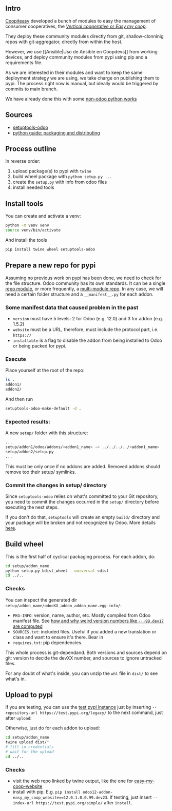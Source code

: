 ## Intro

[Coopiteasy](https://github.com/coopiteasy) developed a bunch of modules to easy the management of consumer cooperatives, the [_Vertical cooperative_ or _Easy my coop_](https://github.com/coopiteasy/vertical-cooperative).

They deploy these community modules directly from git, shallow-clonninig repos with git-aggregator, directly from within the host.

However, we use [[Ansible|Uso de Ansible en Coopdevs]] from working devices, and deploy community modules from pypi using pip and a requirements file.

As we are interested in their modules and want to keep the same deployment strategy we are using, we take charge on publishing them to pypi. The process right now is manual, but ideally would be triggered by commits to main branch.

We have already done this with some [non-odoo python works](https://gitlab.com/coopdevs/pyopencell/-/merge_requests/37)

## Sources

* [setuptools-odoo](https://pypi.org/project/setuptools-odoo/)
* [python guide: packaging and distributing](https://packaging.python.org/guides/distributing-packages-using-setuptools/)

## Process outline

In reverse order:

1. upload package(s) to pypi with `twine`
2. build wheel package with `python setup.py ...`
3. create the `setup.py` with info from odoo files
4. install needed tools

## Install tools

You can create and activate a venv:

```bash
python -m venv venv
source venv/bin/activate
```

And install the tools
```bash
pip install twine wheel setuptools-odoo
```

## Prepare a new repo for pypi

Assuming no previous work on pypi has been done, we need to check for the file structure. Odoo community has its own standards. It can be a single [repo module](https://pypi.org/project/setuptools-odoo/2.5.3/#packaging-a-single-addon), or more frequently, a [multi-module repo](https://pypi.org/project/setuptools-odoo/2.5.3/#packaging-multiple-addons). In any case, we will need a certain folder structure and a `__manifest__.py` for each addon.

### Some manifest data that caused problem in the past

* `version` must have 5 levels: 2 for Odoo (e.g. 12.0) and 3 for addon (e.g. 1.5.2)
* `website` must be a URL, therefore, must include the protocol part, i.e. `https://`
* `installable` is a flag to disable the addon from being installed to Odoo or being packed for pypi.

### Execute

Place yourself at the root of the repo:
```bash
ls .
addon1/
addon2/
```
And then run
```bash
setuptools-odoo-make-default -d .
```

### Expected results:
A new `setup/` folder with this structure:

```bash
...
setup/addon1/odoo/addons/<addon1_name> -> ../../../../<addon1_name>
setup/addon2/setup.py
...
```
This must be only once if no addons are added. Removed addons should remove too their setup/ symlinks.

### Commit the changes in setup/ directory
Since `setuptools-odoo` relies on what's committed to your Git repository, you need to commit the changes occurred in the `setup/` directory before executing the next steps.

If you don't do that, `setuptools` will create an empty `build/` directory and your package will be broken and not recognized by Odoo. More details [here](https://github.com/acsone/setuptools-odoo/issues/34#issuecomment-466789024).

## Build wheel

This is the first half of cyclical packaging process.
For each addon, do:
```bash
cd setup/addon_name
python setup.py bdist_wheel --universal sdist
cd ../..
```

### Checks
You can inspect the generated dir `setup/addon_name/odooXX_addon_addon_name.egg-info/`:
* `PKG-INFO`: version, name, author, etc. Mostly compiled from Odoo manifest file. See [how and why weird version numbers like `···99.dev17` are computed](https://pypi.org/project/setuptools-odoo/2.5.3/#versioning)
* `SOURCES.txt`: included files. Useful if you added a new translation or class and want to ensure it's there. Bear in 
* `requires.txt`: pip dependencies.

This whole process is git-dependand. Both versions and sources depend on git: version to decide the devXX number, and sources to ignore untracked files.

For any doubt of what's inside, you can unzip the `whl` file in `dist/` to see what's in.

## Upload to pypi

If you are testing, you can use the [test pypi instance](https://test.pypi.org/) just by inserting `--repository-url https://test.pypi.org/legacy/` to the next command, just after `upload`:

Otherwise, just do for each addon to upload:
```bash
cd setup/addon_name
twine upload dist/*
# fill in credentials
# wait for the upload
cd ../..
```

### Checks
* visit the web repo linked by twine output, like the one for [easy-my-coop-website](https://pypi.org/project/odoo12-addon-easy-my-coop-website/12.0.1.0.0.99.dev23/)
* install with pip. E.g. `pip install odoo12-addon-easy_my_coop_website==12.0.1.0.0.99.dev23`. If testing, just insert `--index-url https://test.pypi.org/simple/` after `install`.